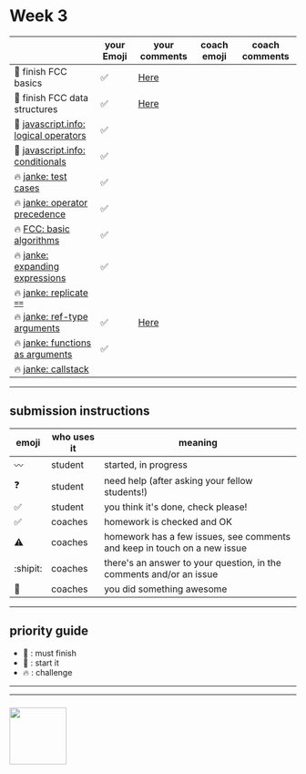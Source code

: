 # Week 3

|  | your Emoji | your comments | coach emoji | coach comments |
| --- | --- | --- | --- | --- |
| :seedling: finish FCC basics |:white_check_mark: |[Here](https://github.com/Berihugebre/javascript-1-homework/blob/master/week-2/fcc-basic-js-pt-2.md) | | |
| :seedling: finish FCC data structures |:white_check_mark: |[Here](https://github.com/Berihugebre/javascript-1-homework/blob/master/week-2/fcc-data-structures.md) | | |
| :dash: [javascript.info: logical operators](./jsinfo-logical-operators.md) | :white_check_mark:| | | |
| :dash: [javascript.info: conditionals](./jsinfo-conditionals.md) |:white_check_mark: | | | |
| :fire: [janke: test cases](./jl-test-cases.md) |:white_check_mark: | | | |
| :fire: [janke: operator precedence](./jl-operator-precedence.md) |:white_check_mark: | | | |
| :fire: [FCC: basic algorithms](./fcc-basic-algorithms.md) | :white_check_mark:| | | |
| :fire: [janke: expanding expressions](./jl-expanding-expressions.md) |:white_check_mark: | | | |
| :fire: [janke: replicate ```==```](./jl-replicate-loose-equality.md) | | | | |
| :fire: [janke: ref-type arguments](./jl-reference-type-arguments.md) |:white_check_mark: |[Here](https://github.com/Berihugebre/javascript-1-homework/blob/master/week-2/jl-functions-ref-type-args.md) | | |
| :fire: [janke: functions as arguments](./jl-functions-as-arguments.md) |:white_check_mark:  | | | |
| :fire: [janke: callstack](./jl-callstack.md) | | | | |





---


## submission instructions

| emoji | who uses it | meaning |
| --- | --- | --- |
|  :wavy_dash: | student | started, in progress  | 
| :question: | student | need help (after asking your fellow students!) | 
| :white_check_mark: | student | you think it's done, check please! | 
| :white_check_mark: | coaches | homework is checked and OK |
| :warning: | coaches | homework has a few issues, see comments and keep in touch on a new issue |
| :shipit: | coaches | there's an answer to your question, in the comments and/or an issue  | 
| :star2: | coaches | you did something awesome |

---

## priority guide

* :seedling: : must finish
* :dash: : start it
* :fire: : challenge

___
___
### <a href="https://hackyourfuture.be" target="_blank"><img src="https://pbs.twimg.com/profile_images/984474625009741824/Bs_qKx6-_400x400.jpg" width="100" height="100"></img></a>
